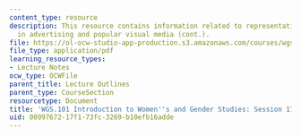 ```yaml
---
content_type: resource
description: This resource contains information related to representation of gender
  in advertising and popular visual media (cont.).
file: https://ol-ocw-studio-app-production.s3.amazonaws.com/courses/wgs-101-introduction-to-womens-and-gender-studies-fall-2014/0099767217f173fc3269b10efb16adde_MITWGS_101F14_Sess17.pdf
file_type: application/pdf
learning_resource_types:
- Lecture Notes
ocw_type: OCWFile
parent_title: Lecture Outlines
parent_type: CourseSection
resourcetype: Document
title: 'WGS.101 Introduction to Women''s and Gender Studies: Session 17 Lecture Outline'
uid: 00997672-17f1-73fc-3269-b10efb16adde
---
```

